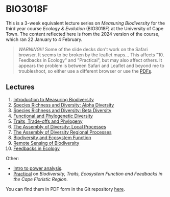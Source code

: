 # BIO3018F

This is a 3-week equivalent lecture series on _Measuring Biodiversity_ for the third year course _Ecology & Evolution_ (BIO3018F) at the University of Cape Town. The content reflected here is from the 2024 version of the course, which ran 22 January to 4 February.

> _WARNING!!!_ Some of the slide decks don't work on the Safari browser. It seems to be broken by the leaflet maps... This affects "10. Feedbacks in Ecology" and "Practical", but may also affect others. It appears the problem is between Safari and Leaflet and beyond me to troubleshoot, so either use a different browser or use the [PDFs](https://github.com/jslingsby/BIO3018F/tree/main/lecture_pdfs_2024).

## Lectures

1. [Introduction to Measuring Biodiversity](1_Intro)
2. [Species Richness and Diversity: Alpha Diversity](2_SpeciesRichAndDiv)
3. [Species Richness and Diversity: Beta Diversity](3_BetaDiv)
4. [Functional and Phylogenetic Diversity](4_FunctionalAndPhylogenetic)
5. [Traits, Trade-offs and Phylogeny](5_TraitEvolution)
6. [The Assembly of Diversity: Local Processes](6_CommunityAssembly)
7. [The Assembly of Diversity Regional Processes](7_RegionalAssembly)
8. [Biodiversity and Ecosystem Function](8_BiodiversityEF)
9. [Remote Sensing of Biodiversity](9_RemoteSensingBio)
10. [Feedbacks in Ecology](10_Feedbacks)

Other:

- [Intro to power analysis](11_PowerAnalysis).
- [Practical](9_PracPresentation) on _Biodiversity, Traits, Ecosystem Function and Feedbacks in the Cape Floristic Region_.

You can find them in PDF form in the Git repository [here](https://github.com/jslingsby/BIO3018F/tree/main/lecture_pdfs_2024).
